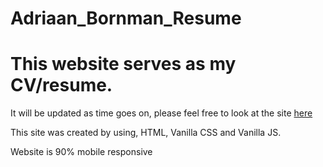 # Adriaan_Bornman_Resume

# This website serves as my CV/resume. 

It will be updated as time goes on, please feel free to look at the site [here](https://cyber-borries.github.io/Adriaan_Bornman_Resume/)

This site was created by using, HTML, Vanilla CSS and Vanilla JS.

Website is 90% mobile responsive 
